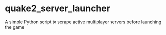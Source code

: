 # quake2_server_launcher
A simple Python script to scrape active multiplayer servers before launching the game
